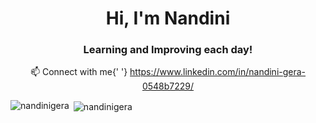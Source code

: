 <h1 align="center">Hi, I'm Nandini</h1>
<h3 align="center">Learning and Improving each day!</h3>

<p align="center" style={{ textAlign: 'center' }}>
    📫 Connect with me{' '}
  <a href="https://www.linkedin.com/in/nandini-gera-0548b7229/">https://www.linkedin.com/in/nandini-gera-0548b7229/</a>
</p>

<p><img align="left" src="https://github-readme-stats.vercel.app/api?username=nandinigera&show_icons=true&locale=en" alt="nandinigera" /></p>

<p>&nbsp;<img align="center" src="https://github-readme-streak-stats.herokuapp.com/?user=nandinigera&" alt="nandinigera" /></p>
